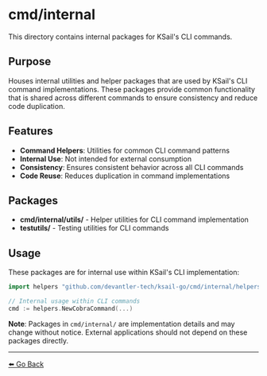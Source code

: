 # cmd/internal

This directory contains internal packages for KSail's CLI commands.

## Purpose

Houses internal utilities and helper packages that are used by KSail's CLI command implementations. These packages provide common functionality that is shared across different commands to ensure consistency and reduce code duplication.

## Features

- **Command Helpers**: Utilities for common CLI command patterns
- **Internal Use**: Not intended for external consumption
- **Consistency**: Ensures consistent behavior across all CLI commands
- **Code Reuse**: Reduces duplication in command implementations

## Packages

- **cmd/internal/utils/** - Helper utilities for CLI command implementation
- **testutils/** - Testing utilities for CLI commands

## Usage

These packages are for internal use within KSail's CLI implementation:

```go
import helpers "github.com/devantler-tech/ksail-go/cmd/internal/helpers"

// Internal usage within CLI commands
cmd := helpers.NewCobraCommand(...)
```

**Note**: Packages in `cmd/internal/` are implementation details and may change without notice. External applications should not depend on these packages directly.

---

[⬅️ Go Back](../README.md)
